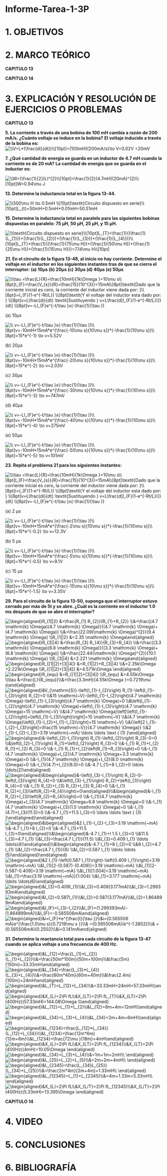 # Informe-Tarea-1-3P
 
# 1. OBJETIVOS #


# 2. MARCO TEÓRICO #


**CAPITULO 13**



**CAPITULO 14**



# 3. EXPLICACIÓN Y RESOLUCIÓN DE EJERCICIOS O PROBLEMAS #


**CAPITULO 13**

**5. La corriente a través de una bobina de 100 mH cambia a razón de 200 mA/s. ¿Cuánto voltaje se induce en la bobina?**
**El voltaje inducido a través de la bobina es:**
<img src="https://latex.codecogs.com/svg.image?\\V=L*(\frac{di}{dt})\\[10pt]=(100mH)(200mA/s)\to&space;V=0.02V&space;=20mV" title="\\V=L*(\frac{di}{dt})\\[10pt]=(100mH)(200mA/s)\to V=0.02V =20mV" />

**7. ¿Qué cantidad de energía se guarda en un inductor de 4.7 mH cuando la corriente es de 20 mA?**
**La cantidad de energía que se guarda en el inductor es:**

<img src="https://latex.codecogs.com/svg.image?\\W=(\frac{1}{2})LI^{2}\\[10pt]=\frac{1}{2}(4.7mH)(20mA)^{2}\\[10pt]W=0.94\mu&space;J&space;" title="\\W=(\frac{1}{2})LI^{2}\\[10pt]=\frac{1}{2}(4.7mH)(20mA)^{2}\\[10pt]W=0.94\mu J " />

**13. Determine la inductancia total en la figura 13-44.**
 

<img src="https://latex.codecogs.com/svg.image?\\500\mu&space;H&space;\to&space;0.5mH&space;\\[10pt]\textit{Circuito&space;dispuesto&space;en&space;serie}\\[10pt]L_{t}=50mH&plus;0.5mH&plus;0.01mH=50.51mH&space;" title="\\500\mu H \to 0.5mH \\[10pt]\textit{Circuito dispuesto en serie}\\[10pt]L_{t}=50mH+0.5mH+0.01mH=50.51mH " />

**15. Determine la inductancia total en paralelo para las siguientes bobinas dispuestas en paralelo: 75 μH, 50 μH, 25 μH, y 15 μH.**

<img src="https://latex.codecogs.com/svg.image?\\\textit{Circuito&space;dispuesto&space;en&space;serie}\\[10pt]L_{T}=\frac{1}{(\frac{1}{L_{1}})&plus;(\frac{1}{L_{2}})&plus;(\frac{1}{L_{3}})&plus;(\frac{1}{L_{4}})}\\[10pt]L_{T}=\frac{1}{(\frac{1}{75\mu&space;H})&plus;(\frac{1}{50\mu&space;H})&plus;(\frac{1}{25\mu&space;H})&plus;(\frac{1}{15\mu&space;H})}=7.14\mu&space;H\\[10pt]" title="\\\textit{Circuito dispuesto en serie}\\[10pt]L_{T}=\frac{1}{(\frac{1}{L_{1}})+(\frac{1}{L_{2}})+(\frac{1}{L_{3}})+(\frac{1}{L_{4}})}\\[10pt]L_{T}=\frac{1}{(\frac{1}{75\mu H})+(\frac{1}{50\mu H})+(\frac{1}{25\mu H})+(\frac{1}{15\mu H})}=7.14\mu H\\[10pt]" />

**21. En el circuito de la figura 13-48, al inicio no hay corriente. Determine el voltaje en el inductor en los siguientes instantes tras de que se cierra el interruptor: (a) 10μs (b) 20μs (c) 30μs (d) 40μs (e) 50μs**
 

<img src="https://latex.codecogs.com/svg.image?\\\tau&space;=\frac{L}{R}=\frac{10mH}{1k\Omega&space;}=10\mu&space;s\\[8pt]I_{F}=\frac{V_{s}}{R}=\frac{15}{10^{3}}=15mA\\[8pt]\textit{Dado&space;que&space;la&space;corriente&space;inicial&space;es&space;cero,&space;la&space;corriente&space;del&space;inductor&space;viene&space;dada&space;por:&space;}\\[8pt]i=I_{F}(1-e^{-Rt/L})&space;\\[8pt]\textit{Y&space;el&space;voltaje&space;del&space;inductor&space;esta&space;dado&space;por:&space;}&space;\\[8pt]v=L\frac{di}{dt}&space;\textit{Sustituyendo&space;}&space;v=L\frac{d[I_{F}(1-e^{-Rt/L})]}{dt}&space;\\[8pt]v=-LI_{F}e^{-t/\tau&space;}x(-\frac{1}{\tau&space;})" title="\\\tau =\frac{L}{R}=\frac{10mH}{1k\Omega }=10\mu s\\[8pt]I_{F}=\frac{V_{s}}{R}=\frac{15}{10^{3}}=15mA\\[8pt]\textit{Dado que la corriente inicial es cero, la corriente del inductor viene dada por: }\\[8pt]i=I_{F}(1-e^{-Rt/L}) \\[8pt]\textit{Y el voltaje del inductor esta dado por: } \\[8pt]v=L\frac{di}{dt} \textit{Sustituyendo } v=L\frac{d[I_{F}(1-e^{-Rt/L})]}{dt} \\[8pt]v=-LI_{F}e^{-t/\tau }x(-\frac{1}{\tau })" />

(a) 10μs 

<img src="https://latex.codecogs.com/svg.image?\\&space;v=-LI_{F}e^{-t/\tau&space;}x(-\frac{1}{\tau&space;})\\[8pt]v=-10mH*15mA*e^{\frac{-10\mu&space;s}{10\mu&space;s}}*(-\frac{1}{10\mu&space;s})\\[8pt]=15*e^{-1}&space;\to&space;v=5.52V&space;" title="\\ v=-LI_{F}e^{-t/\tau }x(-\frac{1}{\tau })\\[8pt]v=-10mH*15mA*e^{\frac{-10\mu s}{10\mu s}}*(-\frac{1}{10\mu s})\\[8pt]=15*e^{-1} \to v=5.52V " />

(b) 20μs 

<img src="https://latex.codecogs.com/svg.image?\\&space;v=-LI_{F}e^{-t/\tau&space;}x(-\frac{1}{\tau&space;})\\[8pt]v=-10mH*15mA*e^{\frac{-20\mu&space;s}{10\mu&space;s}}*(-\frac{1}{10\mu&space;s})\\[8pt]=15*e^{-2}&space;\to&space;v=2.03V&space;" title="\\ v=-LI_{F}e^{-t/\tau }x(-\frac{1}{\tau })\\[8pt]v=-10mH*15mA*e^{\frac{-20\mu s}{10\mu s}}*(-\frac{1}{10\mu s})\\[8pt]=15*e^{-2} \to v=2.03V " />

(c) 30μs 

<img src="https://latex.codecogs.com/svg.image?\\&space;v=-LI_{F}e^{-t/\tau&space;}x(-\frac{1}{\tau&space;})\\[8pt]v=-10mH*15mA*e^{\frac{-30\mu&space;s}{10\mu&space;s}}*(-\frac{1}{10\mu&space;s})\\[8pt]=15*e^{-3}&space;\to&space;v=747mV&space;" title="\\ v=-LI_{F}e^{-t/\tau }x(-\frac{1}{\tau })\\[8pt]v=-10mH*15mA*e^{\frac{-30\mu s}{10\mu s}}*(-\frac{1}{10\mu s})\\[8pt]=15*e^{-3} \to v=747mV " />

(d) 40μs 

<img src="https://latex.codecogs.com/svg.image?\\&space;v=-LI_{F}e^{-t/\tau&space;}x(-\frac{1}{\tau&space;})\\[8pt]v=-10mH*15mA*e^{\frac{-40\mu&space;s}{10\mu&space;s}}*(-\frac{1}{10\mu&space;s})\\[8pt]=15*e^{-4}&space;\to&space;v=275mV&space;" title="\\ v=-LI_{F}e^{-t/\tau }x(-\frac{1}{\tau })\\[8pt]v=-10mH*15mA*e^{\frac{-40\mu s}{10\mu s}}*(-\frac{1}{10\mu s})\\[8pt]=15*e^{-4} \to v=275mV " />

(e) 50μs

<img src="https://latex.codecogs.com/svg.image?\\&space;v=-LI_{F}e^{-t/\tau&space;}x(-\frac{1}{\tau&space;})\\[8pt]v=-10mH*15mA*e^{\frac{-50\mu&space;s}{10\mu&space;s}}*(-\frac{1}{10\mu&space;s})\\[8pt]=15*e^{-5}&space;\to&space;v=101mV&space;" title="\\ v=-LI_{F}e^{-t/\tau }x(-\frac{1}{\tau })\\[8pt]v=-10mH*15mA*e^{\frac{-50\mu s}{10\mu s}}*(-\frac{1}{10\mu s})\\[8pt]=15*e^{-5} \to v=101mV " />

**23. Repita el problema 21 para los siguientes instantes:**

<img src="https://latex.codecogs.com/svg.image?\\\tau&space;=\frac{L}{R}=\frac{10mH}{1k\Omega&space;}=10\mu&space;s\\[8pt]I_{F}=\frac{V_{s}}{R}=\frac{15}{10^{3}}=15mA\\[8pt]\textit{Dado&space;que&space;la&space;corriente&space;inicial&space;es&space;cero,&space;la&space;corriente&space;del&space;inductor&space;viene&space;dada&space;por:&space;}\\[8pt]i=I_{F}(1-e^{-Rt/L})&space;\\[8pt]\textit{Y&space;el&space;voltaje&space;del&space;inductor&space;esta&space;dado&space;por:&space;}&space;\\[8pt]v=L\frac{di}{dt}&space;\textit{Sustituyendo&space;}&space;v=L\frac{d[I_{F}(1-e^{-Rt/L})]}{dt}&space;\\[8pt]v=-LI_{F}e^{-t/\tau&space;}x(-\frac{1}{\tau&space;})" title="\\\tau =\frac{L}{R}=\frac{10mH}{1k\Omega }=10\mu s\\[8pt]I_{F}=\frac{V_{s}}{R}=\frac{15}{10^{3}}=15mA\\[8pt]\textit{Dado que la corriente inicial es cero, la corriente del inductor viene dada por: }\\[8pt]i=I_{F}(1-e^{-Rt/L}) \\[8pt]\textit{Y el voltaje del inductor esta dado por: } \\[8pt]v=L\frac{di}{dt} \textit{Sustituyendo } v=L\frac{d[I_{F}(1-e^{-Rt/L})]}{dt} \\[8pt]v=-LI_{F}e^{-t/\tau }x(-\frac{1}{\tau })" />

(a) 2 μs

<img src="https://latex.codecogs.com/svg.image?\\&space;v=-LI_{F}e^{-t/\tau&space;}x(-\frac{1}{\tau&space;})\\[8pt]v=-10mH*15mA*e^{\frac{-2\mu&space;s}{10\mu&space;s}}*(-\frac{1}{10\mu&space;s})\\[8pt]=15*e^{-0.2}&space;\to&space;v=12.3V&space;" title="\\ v=-LI_{F}e^{-t/\tau }x(-\frac{1}{\tau })\\[8pt]v=-10mH*15mA*e^{\frac{-2\mu s}{10\mu s}}*(-\frac{1}{10\mu s})\\[8pt]=15*e^{-0.2} \to v=12.3V " />

(b) 5 μs

<img src="https://latex.codecogs.com/svg.image?\\&space;v=-LI_{F}e^{-t/\tau&space;}x(-\frac{1}{\tau&space;})\\[8pt]v=-10mH*15mA*e^{\frac{-5\mu&space;s}{10\mu&space;s}}*(-\frac{1}{10\mu&space;s})\\[8pt]=15*e^{-0.5}&space;\to&space;v=9.1V&space;" title="\\ v=-LI_{F}e^{-t/\tau }x(-\frac{1}{\tau })\\[8pt]v=-10mH*15mA*e^{\frac{-5\mu s}{10\mu s}}*(-\frac{1}{10\mu s})\\[8pt]=15*e^{-0.5} \to v=9.1V " />

(c) 15 μs

<img src="https://latex.codecogs.com/svg.image?\\&space;v=-LI_{F}e^{-t/\tau&space;}x(-\frac{1}{\tau&space;})\\[8pt]v=-10mH*15mA*e^{\frac{-15\mu&space;s}{10\mu&space;s}}*(-\frac{1}{10\mu&space;s})\\[8pt]=15*e^{-1.5}&space;\to&space;v=3.35V&space;" title="\\ v=-LI_{F}e^{-t/\tau }x(-\frac{1}{\tau })\\[8pt]v=-10mH*15mA*e^{\frac{-15\mu s}{10\mu s}}*(-\frac{1}{10\mu s})\\[8pt]=15*e^{-1.5} \to v=3.35V " />

**29. Para el circuito de la figura 13-50, suponga que el interruptor estuvo cerrado por más de 5t y se abre. ¿Cuál es la corriente en el inductor 1.0 ms después de que se abre el interruptor?**

 

 

<img src="https://latex.codecogs.com/svg.image?\begin{aligned}R_{1||2}&space;&=\frac{R_{1}&space;R_{2}}{R_{1}&plus;R_{2}}&space;\\&=\frac{(4.7&space;\mathrm{k}&space;\Omega)(4.7&space;\mathrm{k}&space;\Omega)}{(4.7&space;\mathrm{k}&space;\Omega)&plus;(4.7&space;\mathrm{k}&space;\Omega)}&space;\\&=\frac{22.09(\mathrm{k}&space;\Omega)^{2}}{9.4&space;\mathrm{k}&space;\Omega}&space;\\R_{1||2}&space;&=2.35&space;\mathrm{k}&space;\Omega\end{aligned}" title="\begin{aligned}R_{1||2} &=\frac{R_{1} R_{2}}{R_{1}+R_{2}} \\&=\frac{(4.7 \mathrm{k} \Omega)(4.7 \mathrm{k} \Omega)}{(4.7 \mathrm{k} \Omega)+(4.7 \mathrm{k} \Omega)} \\&=\frac{22.09(\mathrm{k} \Omega)^{2}}{9.4 \mathrm{k} \Omega} \\R_{1||2} &=2.35 \mathrm{k} \Omega\end{aligned}" />

<img src="https://latex.codecogs.com/svg.image?\begin{aligned}R_{3||4}&space;&=\frac{R_{3}&space;R_{4}}{R_{3}&plus;R_{4}}&space;\\&=\frac{(3.3&space;\mathrm{k}&space;\Omega)(6.8&space;\mathrm{k}&space;\Omega)}{(3.3&space;\mathrm{k}&space;\Omega)&plus;(6.8&space;\mathrm{k}&space;\Omega)}&space;\\&=\frac{22.44(\mathrm{k}&space;\Omega)^{2}}{10.1&space;\mathrm{k}&space;\Omega}&space;\\R_{3||4}&space;&=2.221&space;\mathrm{k}&space;\Omega\end{aligned}" title="\begin{aligned}R_{3||4} &=\frac{R_{3} R_{4}}{R_{3}+R_{4}} \\&=\frac{(3.3 \mathrm{k} \Omega)(6.8 \mathrm{k} \Omega)}{(3.3 \mathrm{k} \Omega)+(6.8 \mathrm{k} \Omega)} \\&=\frac{22.44(\mathrm{k} \Omega)^{2}}{10.1 \mathrm{k} \Omega} \\R_{3||4} &=2.221 \mathrm{k} \Omega\end{aligned}" />

<img src="https://latex.codecogs.com/svg.image?\begin{aligned}R_{[1||2]&plus;[3||4]}&space;&=R_{1||2}&plus;R_{3||4}&space;\\&=2.35k\Omega&space;&plus;2.221k\Omega&space;\\R_{[1||2]&plus;[3||4]}&space;&=4.571k\Omega&space;\end{aligned}" title="\begin{aligned}R_{[1||2]+[3||4]} &=R_{1||2}+R_{3||4} \\&=2.35k\Omega +2.221k\Omega \\R_{[1||2]+[3||4]} &=4.571k\Omega \end{aligned}" />

<img src="https://latex.codecogs.com/svg.image?\begin{aligned}R_{equ}&space;&=R_{[1||2]&plus;[3||4]}&space;\\R_{equ}&space;&=4.55k\Omega&space;\\\tau&space;&=\frac{L}{R_{equ}}\\&=\frac{3.3mH}{4.55k\Omega&space;}=0.7219\mu&space;s\end{aligned}" title="\begin{aligned}R_{equ} &=R_{[1||2]+[3||4]} \\R_{equ} &=4.55k\Omega \\\tau &=\frac{L}{R_{equ}}\\&=\frac{3.3mH}{4.55k\Omega }=0.7219\mu s\end{aligned}" />

<img src="https://latex.codecogs.com/svg.image?\begin{aligned}&V_{\mathrm{S}}-\left(I_{1}-I_{2}\right)&space;R_{1}-\left(I_{1}-I_{3}\right)&space;R_{2}=0&space;\\&15&space;\mathrm{~V}-\left(I_{1}-I_{2}\right)(4.7&space;\mathrm{k}&space;\Omega)-\left(I_{1}-I_{3}\right)(4.7&space;\mathrm{k}&space;\Omega)=0&space;\\&\left(I_{1}-I_{2}\right)(4.7&space;\mathrm{k}&space;\Omega)&plus;\left(I_{1}-I_{3}\right)(4.7&space;\mathrm{k}&space;\Omega)=15&space;\mathrm{~V}&space;\\&(4.7&space;\mathrm{k}&space;\Omega)\left[\left(I_{1}-I_{2}\right)&plus;\left(I_{1}-I_{3}\right)\right]=15&space;\mathrm{~V}&space;\\&(4.7&space;\mathrm{k}&space;\Omega)\left[I_{1}-I_{2}&plus;I_{1}-I_{3}\right]=15&space;\mathrm{~V}&space;\\&{\left[2&space;I_{1}-I_{2}-I_{3}\right]=\frac{15&space;\mathrm{~V}}{4.7&space;\mathrm{k}&space;\Omega}}&space;\\&2&space;I_{1}-I_{2}-I_{3}=3.19&space;\mathrm{~mA}&space;\ldots&space;\ldots&space;\text&space;{&space;(1)&space;}\end{aligned}" title="\begin{aligned}&V_{\mathrm{S}}-\left(I_{1}-I_{2}\right) R_{1}-\left(I_{1}-I_{3}\right) R_{2}=0 \\&15 \mathrm{~V}-\left(I_{1}-I_{2}\right)(4.7 \mathrm{k} \Omega)-\left(I_{1}-I_{3}\right)(4.7 \mathrm{k} \Omega)=0 \\&\left(I_{1}-I_{2}\right)(4.7 \mathrm{k} \Omega)+\left(I_{1}-I_{3}\right)(4.7 \mathrm{k} \Omega)=15 \mathrm{~V} \\&(4.7 \mathrm{k} \Omega)\left[\left(I_{1}-I_{2}\right)+\left(I_{1}-I_{3}\right)\right]=15 \mathrm{~V} \\&(4.7 \mathrm{k} \Omega)\left[I_{1}-I_{2}+I_{1}-I_{3}\right]=15 \mathrm{~V} \\&{\left[2 I_{1}-I_{2}-I_{3}\right]=\frac{15 \mathrm{~V}}{4.7 \mathrm{k} \Omega}} \\&2 I_{1}-I_{2}-I_{3}=3.19 \mathrm{~mA} \ldots \ldots \text { (1) }\end{aligned}" />

<img src="https://latex.codecogs.com/svg.image?\begin{aligned}&-\left(I_{2}-I_{1}\right)&space;R_{1}-\left(I_{2}\right)&space;R_{3}-0=0&space;\\&\left(I_{2}-I_{1}\right)&space;R_{1}&plus;\left(I_{2}\right)&space;R_{3}=0&space;\\&-I_{1}&space;R_{1}&plus;I_{2}&space;R_{1}&plus;I_{2}&space;R_{3}=0&space;\\&-I_{1}&space;R_{1}&plus;I_{2}\left(R_{1}&plus;R_{3}\right)=0&space;\\&-I_{1}(4.7&space;\mathrm{k}&space;\Omega)&plus;I_{2}(4.7&space;\mathrm{k}&space;\Omega&plus;3.3&space;\mathrm{k}&space;\Omega)=0&space;\\&-I_{1}(4.7&space;\mathrm{k}&space;\Omega)&plus;I_{2}(8.0&space;\mathrm{k}&space;\Omega)=0&space;\\&-I_{1}(4.7)&plus;I_{2}(8.0)=0&space;\\&-4.7&space;I_{1}&plus;8&space;I_{2}=0&space;\ldots&space;\ldots(2)\end{aligned}" title="\begin{aligned}&-\left(I_{2}-I_{1}\right) R_{1}-\left(I_{2}\right) R_{3}-0=0 \\&\left(I_{2}-I_{1}\right) R_{1}+\left(I_{2}\right) R_{3}=0 \\&-I_{1} R_{1}+I_{2} R_{1}+I_{2} R_{3}=0 \\&-I_{1} R_{1}+I_{2}\left(R_{1}+R_{3}\right)=0 \\&-I_{1}(4.7 \mathrm{k} \Omega)+I_{2}(4.7 \mathrm{k} \Omega+3.3 \mathrm{k} \Omega)=0 \\&-I_{1}(4.7 \mathrm{k} \Omega)+I_{2}(8.0 \mathrm{k} \Omega)=0 \\&-I_{1}(4.7)+I_{2}(8.0)=0 \\&-4.7 I_{1}+8 I_{2}=0 \ldots \ldots(2)\end{aligned}" />

<img src="https://latex.codecogs.com/svg.image?\begin{aligned}&\begin{aligned}&-\left(I_{3}-I_{1}\right)&space;R_{2}-0-\left(I_{3}\right)&space;R_{4}=0&space;\\&\left(I_{3}-I_{1}\right)&space;R_{2}&plus;\left(I_{3}\right)&space;R_{4}=0&space;\\&-I_{1}&space;R_{2}&plus;I_{3}&space;R_{2}&plus;I_{3}&space;R_{4}=0&space;\\&-I_{1}&space;R_{2}&plus;I_{3}\left(R_{2}&plus;R_{4}\right)=0\end{aligned}\\&\begin{aligned}&-I_{1}&space;R_{2}&plus;I_{3}\left(R_{2}&plus;R_{4}\right)=0&space;\\&-I_{1}(4.7&space;\mathrm{k}&space;\Omega)&plus;I_{3}(4.7&space;\mathrm{k}&space;\Omega&plus;6.8&space;\mathrm{k}&space;\Omega)=0&space;\\&-I_{1}(4.7&space;\mathrm{k}&space;\Omega)&plus;I_{3}(1.5&space;\mathrm{k}&space;\Omega)=0&space;\\&-I_{1}(4.7)&plus;I_{3}(11.5)=0&space;\\&-4.7&space;I_{1}&plus;11.5&space;I_{3}=0&space;\ldots&space;\ldots&space;\text&space;{&space;(3)&space;}\end{aligned}\end{aligned}" title="\begin{aligned}&\begin{aligned}&-\left(I_{3}-I_{1}\right) R_{2}-0-\left(I_{3}\right) R_{4}=0 \\&\left(I_{3}-I_{1}\right) R_{2}+\left(I_{3}\right) R_{4}=0 \\&-I_{1} R_{2}+I_{3} R_{2}+I_{3} R_{4}=0 \\&-I_{1} R_{2}+I_{3}\left(R_{2}+R_{4}\right)=0\end{aligned}\\&\begin{aligned}&-I_{1} R_{2}+I_{3}\left(R_{2}+R_{4}\right)=0 \\&-I_{1}(4.7 \mathrm{k} \Omega)+I_{3}(4.7 \mathrm{k} \Omega+6.8 \mathrm{k} \Omega)=0 \\&-I_{1}(4.7 \mathrm{k} \Omega)+I_{3}(1.5 \mathrm{k} \Omega)=0 \\&-I_{1}(4.7)+I_{3}(11.5)=0 \\&-4.7 I_{1}+11.5 I_{3}=0 \ldots \ldots \text { (3) }\end{aligned}\end{aligned}" />

<img src="https://latex.codecogs.com/svg.image?\begin{aligned}&\begin{aligned}&2&space;I_{1}-I_{2}-I_{3}=3.19&space;\mathrm{~mA}&space;\\&-4.7&space;I_{1}&plus;8&space;I_{2}=0&space;\\&-4.7&space;I_{1}&plus;11.5&space;I_{3}=0\end{aligned}\\&\begin{aligned}&-4.7&space;I_{1}&plus;I&space;1.5&space;I_{3}=0&space;\\&11.5&space;I_{3}=4.7&space;I_{1}&space;\\&I_{3}=\frac{4.7&space;I_{1}}{11.5}&space;\\&I_{3}=0.409&space;I_{1}&space;\ldots&space;\ldots(4)\end{aligned}\\&\begin{aligned}&-4.7&space;I_{1}&plus;8&space;I_{2}=0&space;\\&8&space;I_{2}=4.7&space;I_{1}&space;\\&I_{2}=\frac{4.7&space;I_{1}}{8}&space;\\&I_{2}=0.587&space;I_{1}&space;\ldots&space;\ldots&space;(5)\end{aligned}\end{aligned}" title="\begin{aligned}&\begin{aligned}&2 I_{1}-I_{2}-I_{3}=3.19 \mathrm{~mA} \\&-4.7 I_{1}+8 I_{2}=0 \\&-4.7 I_{1}+11.5 I_{3}=0\end{aligned}\\&\begin{aligned}&-4.7 I_{1}+I 1.5 I_{3}=0 \\&11.5 I_{3}=4.7 I_{1} \\&I_{3}=\frac{4.7 I_{1}}{11.5} \\&I_{3}=0.409 I_{1} \ldots \ldots(4)\end{aligned}\\&\begin{aligned}&-4.7 I_{1}+8 I_{2}=0 \\&8 I_{2}=4.7 I_{1} \\&I_{2}=\frac{4.7 I_{1}}{8} \\&I_{2}=0.587 I_{1} \ldots \ldots (5)\end{aligned}\end{aligned}" />

<img src="https://latex.codecogs.com/svg.image?\begin{aligned}&2&space;I_{1}-\left(0.587&space;I_{1}\right)-\left(0.409&space;I_{1}\right)=3.19&space;\mathrm{~mA}&space;\\&I_{1}[2-(0.587)-(0.409)]=3.19&space;\mathrm{~mA}&space;\\&I_{1}[2-0.587-0.409]=3.19&space;\mathrm{~mA}&space;\\&I_{1}[1.004]=3.19&space;\mathrm{~mA}&space;\\&I_{1}=\frac{3.19&space;\mathrm{~mA}}{1.004}&space;\\&I_{1}=3.177&space;\mathrm{~mA}&space;\ldots&space;\ldots(6)\end{aligned}" title="\begin{aligned}&2 I_{1}-\left(0.587 I_{1}\right)-\left(0.409 I_{1}\right)=3.19 \mathrm{~mA} \\&I_{1}[2-(0.587)-(0.409)]=3.19 \mathrm{~mA} \\&I_{1}[2-0.587-0.409]=3.19 \mathrm{~mA} \\&I_{1}[1.004]=3.19 \mathrm{~mA} \\&I_{1}=\frac{3.19 \mathrm{~mA}}{1.004} \\&I_{1}=3.177 \mathrm{~mA} \ldots \ldots(6)\end{aligned}" />

<img src="https://latex.codecogs.com/svg.image?\begin{aligned}&I_{3}=0.409I_{1}\\&I_{3}=0.409(3.177mA)\\&I_{3}=1.299393mA\end{aligned}" title="\begin{aligned}&I_{3}=0.409I_{1}\\&I_{3}=0.409(3.177mA)\\&I_{3}=1.299393mA\end{aligned}" />

<img src="https://latex.codecogs.com/svg.image?\begin{aligned}&I_{2}=0.587I_{1}\\&I_{2}=0.587(3.177mA)\\&I_{2}=1.864899mA\end{aligned}" title="\begin{aligned}&I_{2}=0.587I_{1}\\&I_{2}=0.587(3.177mA)\\&I_{2}=1.864899mA\end{aligned}" />

<img src="https://latex.codecogs.com/svg.image?\begin{aligned}&I_{F}=I_{3}-I_{2}\\&I_{F}=(1.299393mA)-(1.864899mA)\\&I_{F}=-0.565506mA\end{aligned}" title="\begin{aligned}&I_{F}=I_{3}-I_{2}\\&I_{F}=(1.299393mA)-(1.864899mA)\\&I_{F}=-0.565506mA\end{aligned}" />

<img src="https://latex.codecogs.com/svg.image?\begin{aligned}&i=I_{F}*e^{\frac{t}{\tau&space;}}\\&i=(0.565506&space;mA)e^{\frac{1.0\mu&space;s}{0.7219\mu&space;s&space;}}\\&&space;=(0.565506mA)(e^{-1.3852})\\&&space;=(0.565506mA)(0.2502)\\&i=0.141mA\end{aligned}" title="\begin{aligned}&i=I_{F}*e^{\frac{t}{\tau }}\\&i=(0.565506 mA)e^{\frac{1.0\mu s}{0.7219\mu s }}\\& =(0.565506mA)(e^{-1.3852})\\& =(0.565506mA)(0.2502)\\&i=0.141mA\end{aligned}" />


**31. Determine la reactancia total para cada circuito de la figura 13-47 cuando se aplica voltaje a una frecuencia de 400 Hz.**
 

 
<img src="https://latex.codecogs.com/svg.image?\begin{aligned}&L_{12}=\frac{L_{1}*L_{2}}{L_{1}&plus;L_{2}}\\&=\frac{50m*100m}{50m&plus;100m}\\&\frac{5m}{150m}=33.33mH\end{aligned}" title="\begin{aligned}&L_{12}=\frac{L_{1}*L_{2}}{L_{1}+L_{2}}\\&=\frac{50m*100m}{50m+100m}\\&\frac{5m}{150m}=33.33mH\end{aligned}" />

<img src="https://latex.codecogs.com/svg.image?\begin{aligned}&L_{34}=\frac{L_{3}*L_{4}}{L_{3}&plus;L_{4}}\\&=\frac{60m*40m}{60m&plus;40m}\\&\frac{2.4m}{100m}=24mH\end{aligned}" title="\begin{aligned}&L_{34}=\frac{L_{3}*L_{4}}{L_{3}+L_{4}}\\&=\frac{60m*40m}{60m+40m}\\&\frac{2.4m}{100m}=24mH\end{aligned}" />

 
<img src="https://latex.codecogs.com/svg.image?\begin{aligned}&L_{T}=L_{12}&plus;L_{34}\\&=33.33mH&plus;24mH=57.33mH\\\end{aligned}" title="\begin{aligned}&L_{T}=L_{12}+L_{34}\\&=33.33mH+24mH=57.33mH\\\end{aligned}" />

<img src="https://latex.codecogs.com/svg.image?\begin{aligned}&X_{L}=2\Pi&space;fL\\&X_{LT}=2\Pi&space;fL_{T}\\&X_{LT}=2\Pi&space;(400Hz)(57.33mH)=144.08\Omega&space;\\\end{aligned}" title="\begin{aligned}&X_{L}=2\Pi fL\\&X_{LT}=2\Pi fL_{T}\\&X_{LT}=2\Pi (400Hz)(57.33mH)=144.08\Omega \\\end{aligned}" />

 

<img src="https://latex.codecogs.com/svg.image?\begin{aligned}&L_{12}=L_{1}&plus;L_{2}\\&L_{12}=8m&plus;4m=12mH\\\end{aligned}" title="\begin{aligned}&L_{12}=L_{1}+L_{2}\\&L_{12}=8m+4m=12mH\\\end{aligned}" />

<img src="https://latex.codecogs.com/svg.image?\begin{aligned}&L_{34}=L_{3}&plus;L_{4}\\&L_{34}=2m&plus;4m=6mH\\\end{aligned}" title="\begin{aligned}&L_{34}=L_{3}+L_{4}\\&L_{34}=2m+4m=6mH\\\end{aligned}" />

 

<img src="https://latex.codecogs.com/svg.image?\begin{aligned}&L_{1234}=\frac{L_{12}*L_{34}}{L_{12}&plus;L_{34}}\\&L_{1234}=\frac{12m*6m}{12m&plus;6m}\\&L_{1234}=\frac{72\mu&space;}{18m}=4mH\end{aligned}" title="\begin{aligned}&L_{1234}=\frac{L_{12}*L_{34}}{L_{12}+L_{34}}\\&L_{1234}=\frac{12m*6m}{12m+6m}\\&L_{1234}=\frac{72\mu }{18m}=4mH\end{aligned}" />

<img src="https://latex.codecogs.com/svg.image?\begin{aligned}&X_{L}=2\Pi&space;fL\\&X_{LT}=2\Pi&space;fL_{1234}\\&X_{LT}=2\Pi&space;(400Hz)(4mH)=10.05\Omega&space;\end{aligned}" title="\begin{aligned}&X_{L}=2\Pi fL\\&X_{LT}=2\Pi fL_{1234}\\&X_{LT}=2\Pi (400Hz)(4mH)=10.05\Omega \end{aligned}" />

 

<img src="https://latex.codecogs.com/svg.image?\begin{aligned}&L_{34}=L_{3}&plus;L_{4}\\&=1m&plus;1m=2mH\\&space;\end{aligned}" title="\begin{aligned}&L_{34}=L_{3}+L_{4}\\&=1m+1m=2mH\\ \end{aligned}" />

<img src="https://latex.codecogs.com/svg.image?\begin{aligned}&L_{25}=L_{2}&plus;L_{5}\\&=2m&plus;2m=4mH\\&space;\end{aligned}" title="\begin{aligned}&L_{25}=L_{2}+L_{5}\\&=2m+2m=4mH\\ \end{aligned}" />

 


<img src="https://latex.codecogs.com/svg.image?\begin{aligned}&L_{2345}=\frac{L_{34}L_{25}}{L_{34}&plus;L_{25}}\\&=\frac{2m*4m}{2m&plus;4m}=1.33mH\\&space;\end{aligned}" title="\begin{aligned}&L_{2345}=\frac{L_{34}L_{25}}{L_{34}+L_{25}}\\&=\frac{2m*4m}{2m+4m}=1.33mH\\ \end{aligned}" />

 

<img src="https://latex.codecogs.com/svg.image?\begin{aligned}&L_{12345}=L_{1}&plus;L_{2345}\\&=4m&plus;1.33m=5.33mH\\&space;\end{aligned}" title="\begin{aligned}&L_{12345}=L_{1}+L_{2345}\\&=4m+1.33m=5.33mH\\ \end{aligned}" />

<img src="https://latex.codecogs.com/svg.image?\begin{aligned}&X_{L}=2\Pi&space;fL\\&X_{L/T}=2\Pi&space;fL_{12345}\\&X_{L/T}=2\Pi&space;(400Hz)(5.33mH)=13.395\Omega&space;\end{aligned}" title="\begin{aligned}&X_{L}=2\Pi fL\\&X_{L/T}=2\Pi fL_{12345}\\&X_{L/T}=2\Pi (400Hz)(5.33mH)=13.395\Omega \end{aligned}" />


**CAPITULO 14**



# 4. VIDEO #



# 5. CONCLUSIONES #


# 6. BIBLIOGRAFÍA #
